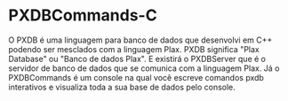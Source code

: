 # PXDBCommands-C
O PXDB é uma linguagem para banco de dados que desenvolvi em C++ podendo ser mesclados com a linguagem Plax. PXDB significa "Plax Database" ou "Banco de dados Plax". E existirá o PXDBServer que é o servidor de banco de dados que se comunica com a linguagem Plax. Já o PXDBCommands é um console na qual você escreve comandos pxdb interativos e visualiza toda a sua base de dados pelo console.
